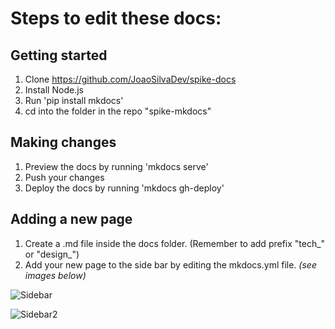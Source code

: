 # Steps to edit these docs:

## Getting started
1. Clone https://github.com/JoaoSilvaDev/spike-docs
2. Install Node.js
3. Run 'pip install mkdocs'
4. cd into the folder in the repo "spike-mkdocs"

## Making changes
1. Preview the docs by running 'mkdocs serve'
2. Push your changes
3. Deploy the docs by running 'mkdocs gh-deploy'

## Adding a new page
1. Create a .md file inside the docs folder.
(Remember to add prefix "tech_" or "design_")
2. Add your new page to the side bar by editing the mkdocs.yml file. *(see images below)*


![Sidebar](https://i.ibb.co/1r9vVfb/image.png)

![Sidebar2](https://i.ibb.co/9tBC4h7/image-2023-10-23-015744398.png)

